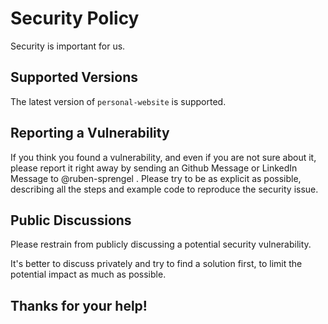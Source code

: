 # Security Policy

Security is important for us.

## Supported Versions

The latest version of `personal-website` is supported.

## Reporting a Vulnerability

If you think you found a vulnerability, and even if you are not sure about it, please report it right away by sending an Github Message or LinkedIn Message to @ruben-sprengel . Please try to be as explicit as possible, describing all the steps and example code to reproduce the security issue.

## Public Discussions

Please restrain from publicly discussing a potential security vulnerability.

It's better to discuss privately and try to find a solution first, to limit the potential impact as much as possible.

## Thanks for your help!